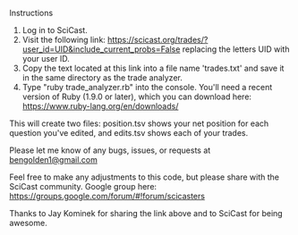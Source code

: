 Instructions

1. Log in to SciCast.
2. Visit the following link:
https://scicast.org/trades/?user_id=UID&include_current_probs=False
replacing the letters UID with your user ID.  
2. Copy the text located at this link into a file name 'trades.txt' and save it in the same directory as the trade analyzer.  
3. Type "ruby trade_analyzer.rb" into the console.  You'll need a recent version of Ruby (1.9.0 or later), which you can download here: https://www.ruby-lang.org/en/downloads/

This will create two files: position.tsv shows your net position for each question you've edited, and edits.tsv shows each of your trades.

Please let me know of any bugs, issues, or requests at bengolden1@gmail.com

Feel free to make any adjustments to this code, but please share with the SciCast community.  Google group here: https://groups.google.com/forum/#!forum/scicasters

Thanks to Jay Kominek for sharing the link above and to SciCast for being awesome.
